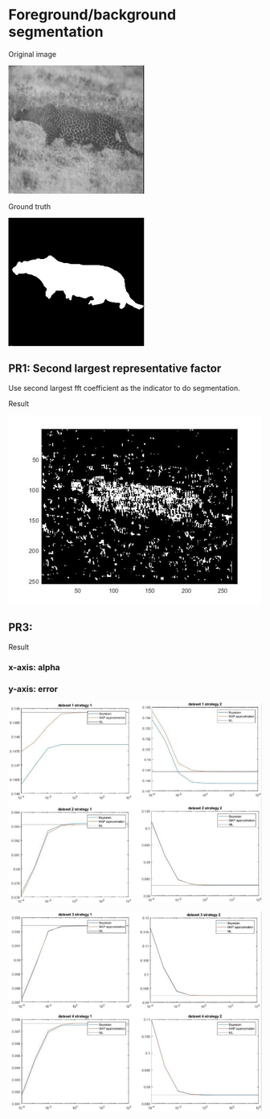 # Foreground/background segmentation

Original image

![Alt text](PR1/pic/cheetah.jpg "cheetah")

Ground truth

![Alt text](PR1/pic/cheetah_mask.jpg "cheetah_mask")

## PR1: Second largest representative factor
Use second largest fft coefficient as the indicator to do segmentation.

Result

![Alt text](PR1/pic/result.jpg "result")

## PR3: 

Result
### x-axis: alpha
### y-axis: error

![Alt text](PR3,4/pic/HW3_comparision1.JPG "HW3_comparision1")

![Alt text](PR3,4/pic/HW3_comparision2.JPG "HW3_comparision2")

